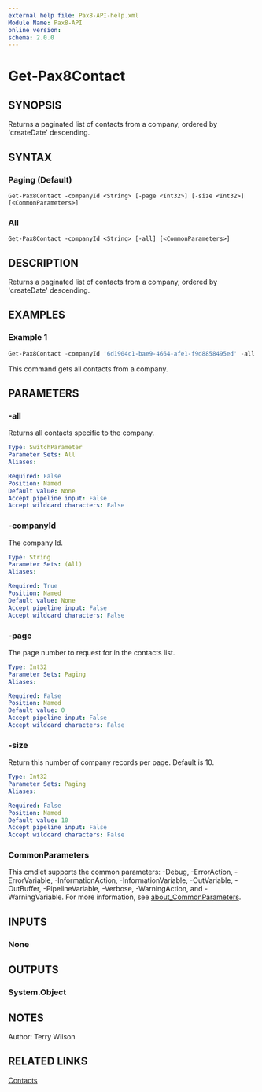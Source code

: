 ```yaml
---
external help file: Pax8-API-help.xml
Module Name: Pax8-API
online version:
schema: 2.0.0
---
```


# Get-Pax8Contact

## SYNOPSIS
Returns a paginated list of contacts from a company, ordered by 'createDate' descending.

## SYNTAX

### Paging (Default)
```
Get-Pax8Contact -companyId <String> [-page <Int32>] [-size <Int32>] [<CommonParameters>]
```

### All
```
Get-Pax8Contact -companyId <String> [-all] [<CommonParameters>]
```

## DESCRIPTION
Returns a paginated list of contacts from a company, ordered by 'createDate' descending.

## EXAMPLES

### Example 1
```powershell
Get-Pax8Contact -companyId '6d1904c1-bae9-4664-afe1-f9d8858495ed' -all
```

This command gets all contacts from a company.

## PARAMETERS

### -all
Returns all contacts specific to the company.

```yaml
Type: SwitchParameter
Parameter Sets: All
Aliases:

Required: False
Position: Named
Default value: None
Accept pipeline input: False
Accept wildcard characters: False
```

### -companyId
The company Id.

```yaml
Type: String
Parameter Sets: (All)
Aliases:

Required: True
Position: Named
Default value: None
Accept pipeline input: False
Accept wildcard characters: False
```

### -page
The page number to request for in the contacts list.

```yaml
Type: Int32
Parameter Sets: Paging
Aliases:

Required: False
Position: Named
Default value: 0
Accept pipeline input: False
Accept wildcard characters: False
```

### -size
Return this number of company records per page. Default is 10.

```yaml
Type: Int32
Parameter Sets: Paging
Aliases:

Required: False
Position: Named
Default value: 10
Accept pipeline input: False
Accept wildcard characters: False
```

### CommonParameters
This cmdlet supports the common parameters: -Debug, -ErrorAction, -ErrorVariable, -InformationAction, -InformationVariable, -OutVariable, -OutBuffer, -PipelineVariable, -Verbose, -WarningAction, and -WarningVariable. For more information, see [about_CommonParameters](http://go.microsoft.com/fwlink/?LinkID=113216).

## INPUTS

### None

## OUTPUTS

### System.Object
## NOTES
Author: Terry Wilson

## RELATED LINKS

[Contacts](https://docs.pax8.com/api/v1#tag/Contacts)
